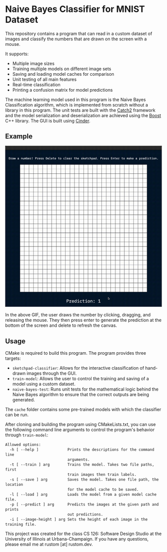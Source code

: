 # Naive Bayes Classifier for MNIST Dataset

This repository contains a program that can read in a custom dataset of images and classify the numbers that are drawn on the screen with a mouse. 

It supports: 
- Multiple image sizes
- Training multiple models on different image sets
- Saving and loading model caches for comparison
- Unit testing of all main features
- Real-time classification
- Printing a confusion matrix for model predictions

The machine learning model used in this program is the Naive Bayes Classification algorithm, which is implemented from scratch without a library in this program. The unit tests are built with the [Catch2](https://github.com/catchorg/Catch2) framework and the model serialization and deserialization are achieved using the [Boost](https://www.boost.org/) C++ library. The GUI is built using [Cinder](https://github.com/cinder/Cinder). 

## Example
![](./samples/output.gif)

In the above GIF, the user draws the number by clicking, dragging, and releasing the mouse. They then press enter to generate the prediction at the bottom of the screen and delete to refresh the canvas. 

## Usage
CMake is required to build this program. The program provides three targets:
- `sketchpad-classifier`: Allows for the interactive classification of hand-drawn images through the GUI.
- `train-model`: Allows the user to control the training and saving of a model using a custom dataset.
- `naive-bayes-test`: Runs unit tests for the mathematical logic behind the Naive Bayes algorithm to ensure that the correct outputs are being generated. 

The `cache` folder contains some pre-trained models with which the classifier can be run. 

After cloning and building the program using CMakeLists.txt, you can use the following command line arguments to control the program's behavior through `train-model`: 
```
Allowed options:
  -h [ --help ]             Prints the descriptions for the command line 
                            arguments.
  -t [ --train ] arg        Trains the model. Takes two file paths,  first 
                            train images then train labels.
  -s [ --save ] arg         Saves the model. Takes one file path, the location 
                            for the model cache to be saved.
  -l [ --load ] arg         Loads the model from a given model cache file.
  -p [ --predict ] arg      Predicts the images at the given path and prints 
                            out predictions.
  -i [ --image-height ] arg Sets the height of each image in the training file.
```

This project was created for the class CS 126: Software Design Studio at the University of Illinois at Urbana-Champaign. If you have any questions, please email me at rustom [at] rustom.dev. 
